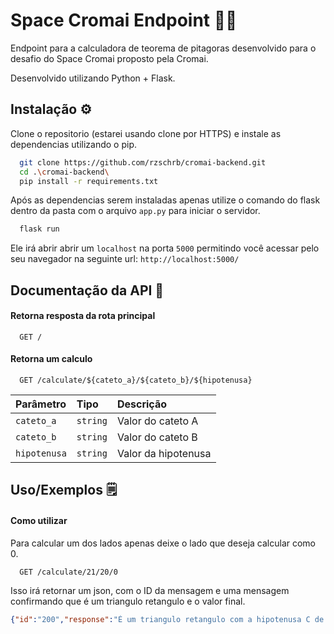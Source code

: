 
# Space Cromai Endpoint 🧑‍🚀

Endpoint para a calculadora de teorema de pitagoras desenvolvido para o desafio do Space Cromai proposto pela Cromai.

Desenvolvido utilizando Python + Flask.

## Instalação ⚙️

Clone o repositorio (estarei usando clone por HTTPS) e instale as dependencias utilizando o pip.

```bash
  git clone https://github.com/rzschrb/cromai-backend.git
  cd .\cromai-backend\
  pip install -r requirements.txt
```

Após as dependencias serem instaladas apenas utilize o comando do flask dentro da pasta com o arquivo `app.py` para iniciar o servidor.

```bash
  flask run
```

Ele irá abrir abrir um `localhost` na porta `5000` permitindo você acessar pelo seu navegador na seguinte url: `http://localhost:5000/`
    
## Documentação da API 📘

#### Retorna resposta da rota principal

```http
  GET /
```

#### Retorna um calculo

```http
  GET /calculate/${cateto_a}/${cateto_b}/${hipotenusa}
```

| Parâmetro   | Tipo       | Descrição                                   |
| :---------- | :--------- | :------------------------------------------ |
| `cateto_a`      | `string` | Valor do cateto A |
| `cateto_b`      | `string` | Valor do cateto B |
| `hipotenusa`      | `string` | Valor da hipotenusa|


## Uso/Exemplos 🗒️

#### Como utilizar

Para calcular um dos lados apenas deixe o lado que deseja calcular como 0.

```http
  GET /calculate/21/20/0
```

Isso irá retornar um json, com o ID da mensagem e uma mensagem confirmando que é um triangulo retangulo e o valor final.

```json
{"id":"200","response":"É um triangulo retangulo com a hipotenusa C de: 29.00"}
```

